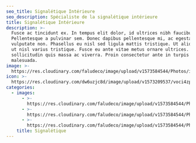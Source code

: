 ```yaml
---
seo_title: Signalétique Intérieure
seo_description: Spécialiste de la signalétique intérieure
title: Signalétique Intérieure
description: >-
  Fusce ac tincidunt ex. In tempus elit dolor, id ultrices nibh faucibus quis.
  Pellentesque a pulvinar sem. Donec dapibus pellentesque mi, ac egestas nisi
  vulputate non. Phasellus eu nisl sed ligula mattis tristique. Ut aliquet justo
  ut nisl varius tristique. Fusce eu ante vitae metus ornare ultrices. Quisque
  sollicitudin quis massa ac viverra. Proin consectetur ante in turpis porttitor
  malesuada.
image: >-
  https://res.cloudinary.com/faludeco/image/upload/v1573584544/Photos/img312_ysgefv.jpg
icon: >-
  https://res.cloudinary.com/dw6uzjc8d/image/upload/v1573209537/voci4zpqfxdyp5nl5tsv.png
categories:
  - images:
      - >-
        https://res.cloudinary.com/faludeco/image/upload/v1573584544/Photos/img314_vukkwo.jpg
      - >-
        https://res.cloudinary.com/faludeco/image/upload/v1573584544/Photos/img312_ysgefv.jpg
      - >-
        https://res.cloudinary.com/faludeco/image/upload/v1573584544/Photos/img313_nykr9n.jpg
    title: Signalétique
---
```


